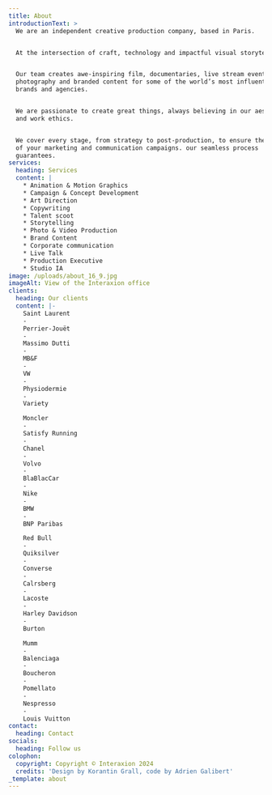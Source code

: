 ```yaml
---
title: About
introductionText: >
  We are an independent creative production company, based in Paris.


  At the intersection of craft, technology and impactful visual storytelling.


  Our team creates awe-inspiring film, documentaries, live stream events, still 
  photography and branded content for some of the world’s most influential 
  brands and agencies.


  We are passionate to create great things, always believing in our aesthetic 
  and work ethics.


  We cover every stage, from strategy to post-production, to ensure the success 
  of your marketing and communication campaigns. our seamless process 
  guarantees.
services:
  heading: Services
  content: |
    * Animation & Motion Graphics
    * Campaign & Concept Development
    * Art Direction
    * Copywriting
    * Talent scoot
    * Storytelling
    * Photo & Video Production
    * Brand Content
    * Corporate communication
    * Live Talk
    * Production Executive
    * Studio IA
image: /uploads/about_16_9.jpg
imageAlt: View of the Interaxion office
clients:
  heading: Our clients
  content: |-
    Saint Laurent 
    -
    Perrier-Jouët
    -
    Massimo Dutti
    -
    MB&F
    -
    VW
    -
    Physiodermie
    -
    Variety 

    Moncler
    -
    Satisfy Running
    -
    Chanel
    -
    Volvo
    -
    BlaBlacCar
    -
    Nike
    -
    BMW
    -
    BNP Paribas

    Red Bull
    -
    Quiksilver
    -
    Converse
    -
    Calrsberg
    -
    Lacoste
    -
    Harley Davidson
    -
    Burton

    Mumm
    -
    Balenciaga
    -
    Boucheron
    -
    Pomellato
    -
    Nespresso
    -
    Louis Vuitton
contact:
  heading: Contact
socials:
  heading: Follow us
colophon:
  copyright: Copyright © Interaxion 2024
  credits: 'Design by Korantin Grall, code by Adrien Galibert'
_template: about
---
```


